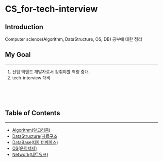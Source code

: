 # CS_for-tech-interview

## Introduction

Computer science(Algorithm, DataStructure, OS, DB) 공부에 대한 정리

## My Goal

---

1. 신입 백엔드 개발자로서 갖춰야할 역량 증대.
2. tech-interview 대비

</br>
</br>
</br>

## Table of Contents

---

- [Algorithm(알고리즘)](./algorithm/README.md)
- [DataStructure(자료구조](./dataStructure/README.md)
- [DataBase(데이터베이스)](./database/README.md)
- [OS(운영체제)](./os/README.md)
- [Network(네트워크)](./network/README.md)
